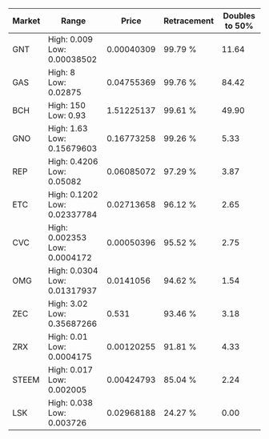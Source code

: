 | Market | Range | Price| Retracement | Doubles to 50% |
| --- | --- | --- | --- | --- |
| GNT | High: 0.009<br />Low: 0.00038502 | 0.00040309 | 99.79 % | 11.64 |
| GAS | High: 8<br />Low: 0.02875 | 0.04755369 | 99.76 % | 84.42 |
| BCH | High: 150<br />Low: 0.93 | 1.51225137 | 99.61 % | 49.90 |
| GNO | High: 1.63<br />Low: 0.15679603 | 0.16773258 | 99.26 % | 5.33 |
| REP | High: 0.4206<br />Low: 0.05082 | 0.06085072 | 97.29 % | 3.87 |
| ETC | High: 0.1202<br />Low: 0.02337784 | 0.02713658 | 96.12 % | 2.65 |
| CVC | High: 0.002353<br />Low: 0.0004172 | 0.00050396 | 95.52 % | 2.75 |
| OMG | High: 0.0304<br />Low: 0.01317937 | 0.0141056 | 94.62 % | 1.54 |
| ZEC | High: 3.02<br />Low: 0.35687266 | 0.531 | 93.46 % | 3.18 |
| ZRX | High: 0.01<br />Low: 0.0004175 | 0.00120255 | 91.81 % | 4.33 |
| STEEM | High: 0.017<br />Low: 0.002005 | 0.00424793 | 85.04 % | 2.24 |
| LSK | High: 0.038<br />Low: 0.003726 | 0.02968188 | 24.27 % | 0.00 |
